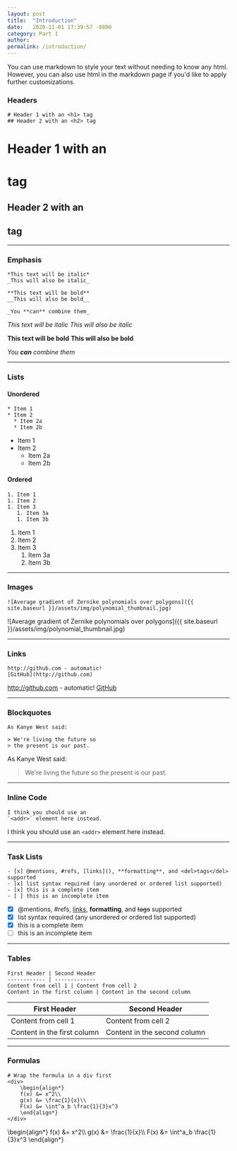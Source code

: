 ```yaml
---
layout: post
title:  "Introduction"
date:   2020-11-01 17:39:57 -0800
category: Part 1
author:
permalink: /introduction/
---
```


You can use markdown to style your text without needing to know any html. However, you can also use html in the markdown page if you'd like to apply further customizations.


### Headers

```
# Header 1 with an <h1> tag
## Header 2 with an <h2> tag
```
# Header 1 with an <h1> tag
## Header 2 with an <h2> tag

---

### Emphasis
```
*This text will be italic*
_This will also be italic_

**This text will be bold**
__This will also be bold__

_You **can** combine them_
```
*This text will be italic*
_This will also be italic_

**This text will be bold**
__This will also be bold__

_You **can** combine them_

---

### Lists
#### Unordered
```
* Item 1
* Item 2
  * Item 2a
  * Item 2b
```

* Item 1
* Item 2
  * Item 2a
  * Item 2b

#### Ordered
```
1. Item 1
1. Item 2
1. Item 3
   1. Item 3a
   1. Item 3b
```

1. Item 1
1. Item 2
1. Item 3
   1. Item 3a
   1. Item 3b

---

### Images

```
![Average gradient of Zernike polynomials over polygons]({{ site.baseurl }}/assets/img/polynomial_thumbnail.jpg)
```
![Average gradient of Zernike polynomials over polygons]({{ site.baseurl }}/assets/img/polynomial_thumbnail.jpg)

---

### Links

```
http://github.com - automatic!
[GitHub](http://github.com)
```
http://github.com - automatic!
[GitHub](http://github.com)

---

### Blockquotes
```
As Kanye West said:

> We're living the future so
> the present is our past.
```
As Kanye West said:

> We're living the future so
> the present is our past.

---

### Inline Code
```
I think you should use an
`<addr>` element here instead.
```
I think you should use an
`<addr>` element here instead.

---

### Task Lists
```
- [x] @mentions, #refs, [links](), **formatting**, and <del>tags</del> supported
- [x] list syntax required (any unordered or ordered list supported)
- [x] this is a complete item
- [ ] this is an incomplete item
```
- [x] @mentions, #refs, [links](), **formatting**, and <del>tags</del> supported
- [x] list syntax required (any unordered or ordered list supported)
- [x] this is a complete item
- [ ] this is an incomplete item

---

### Tables
```
First Header | Second Header
------------ | -------------
Content from cell 1 | Content from cell 2
Content in the first column | Content in the second column
```

First Header | Second Header
------------ | -------------
Content from cell 1 | Content from cell 2
Content in the first column | Content in the second column

---

### Formulas
```
# Wrap the formula in a div first
<div>
    \begin{align*}
    f(x) &= x^2\\
    g(x) &= \frac{1}{x}\\
    F(x) &= \int^a_b \frac{1}{3}x^3
    \end{align*}
</div>
```

<div>
    \begin{align*}
    f(x) &= x^2\\
    g(x) &= \frac{1}{x}\\
    F(x) &= \int^a_b \frac{1}{3}x^3
    \end{align*}
</div>


